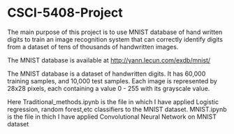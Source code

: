 # CSCI-5408-Project

The main purpose of this project is to use MNIST database of hand written digits to train an image recognition system that can correctly identify digits from a dataset of tens of thousands of handwritten images. 

The MNIST database is available at http://yann.lecun.com/exdb/mnist/

The MNIST database is a dataset of handwritten digits. It has 60,000 training samples, and 10,000 test samples. Each image is represented by 28x28 pixels, each containing a value 0 - 255 with its grayscale value.

Here Traditional_methods.ipynb is the file in which I have applied Logistic regression, random forest,etc classifiers to the MNIST dataset.
MNIST.ipynb is the file in thich I have applied Convolutional Neural Network on MNIST dataset

